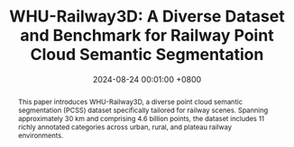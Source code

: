 ---
title:          'WHU-Railway3D: A Diverse Dataset and Benchmark for Railway Point Cloud Semantic Segmentation'
date:           2024-08-24 00:01:00 +0800
selected:       true
pub:            "IEEE TITS (In Press, SCI, JCR Q1, IF=7.9, TOP Journal in Engineering Technology)"
pub_date:       "2024"
abstract: >-
  This paper introduces WHU-Railway3D, a diverse point cloud semantic segmentation (PCSS) dataset specifically tailored for railway scenes. Spanning approximately 30 km and comprising 4.6 billion points, the dataset includes 11 richly annotated categories across urban, rural, and plateau railway environments.

cover:          assets/images/covers/WHU-Railway3D.png
authors:
  - Bo Qiu*
  - Yuzhou Zhou*
  - Lei Dai
  - Bing Wang
  - Jianping Li
  - Zhen Dong†
  - Chenglu Wen
  - Zhiliang Ma
  - Bisheng Yang

links:
  github: https://github.com/WHU-USI3DV/WHU-Railway3D
  paper: https://doi.org/10.1109/TITS.2024.3469546
  # stars: https://img.shields.io/github/stars/WHU-USI3DV/WHU-Railway3D.svg
---